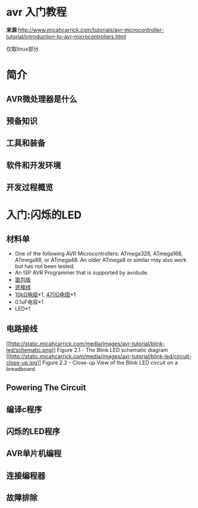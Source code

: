 # avr 入门教程

**来源**:http://www.micahcarrick.com/tutorials/avr-microcontroller-tutorial/introduction-to-avr-microcontrollers.html

仅取linux部分.

# 简介

## AVR微处理器是什么
## 预备知识
## 工具和装备
## 软件和开发环境 
## 开发过程概览

# 入门:闪烁的LED
## 材料单

* One of the following AVR Microcontrollers: ATmega328, ATmega168, ATmega88, or ATmega48. An older ATmega8 or similar may also work but has not been tested.
* An ISP AVR Programmer that is supported by avrdude.
* [面包版](http://www.jameco.com/webapp/wcs/stores/servlet/Product_10001_10001_20723_-1?avad=74941_d4bd4661&source=Avantlink)
* [连接线](http://www.avantlink.com/click.php?tt=cl&mi=10609&pw=74941&url=http%3A%2F%2Fwww.jameco.com%2Fwebapp%2Fwcs%2Fstores%2Fservlet%2FStoreCatalogDisplay%3FstoreId%3D10001%26catalogId%3D10001)
* [10kΩ电阻](http://www.avantlink.com/click.php?tt=cl&mi=10609&pw=74941&url=http%3A%2F%2Fwww.jameco.com%2Fwebapp%2Fwcs%2Fstores%2Fservlet%2FProduct_10001_10001_691104_-1)*1, [470Ω电阻](http://www.avantlink.com/click.php?tt=cl&mi=10609&pw=74941&url=http%3A%2F%2Fwww.jameco.com%2Fwebapp%2Fwcs%2Fstores%2Fservlet%2FProduct_10001_10001_690785_-1)*1
* 0.1uF电容*1
* LED*1

## 电路接线
[[http://static.micahcarrick.com/media/images/avr-tutorial/blink-led/schematic.png]]
Figure 2.1 - The Blink LED schematic diagram
[[http://static.micahcarrick.com/media/images/avr-tutorial/blink-led/circuit-close-up.jpg]]
Figure 2.2 - Close-up View of the Blink LED circuit on a breadboard.
## Powering The Circuit 
## 编译c程序
## 闪烁的LED程序
## AVR单片机编程
## 连接编程器
## 故障排除